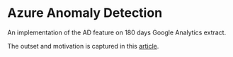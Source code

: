 # Azure Anomaly Detection

An implementation of the AD feature on 180 days Google Analytics extract.

The outset and motivation is captured in this [article](https://docs.microsoft.com/en-us/azure/cognitive-services/anomaly-detector/concepts/anomaly-detection-best-practices).
